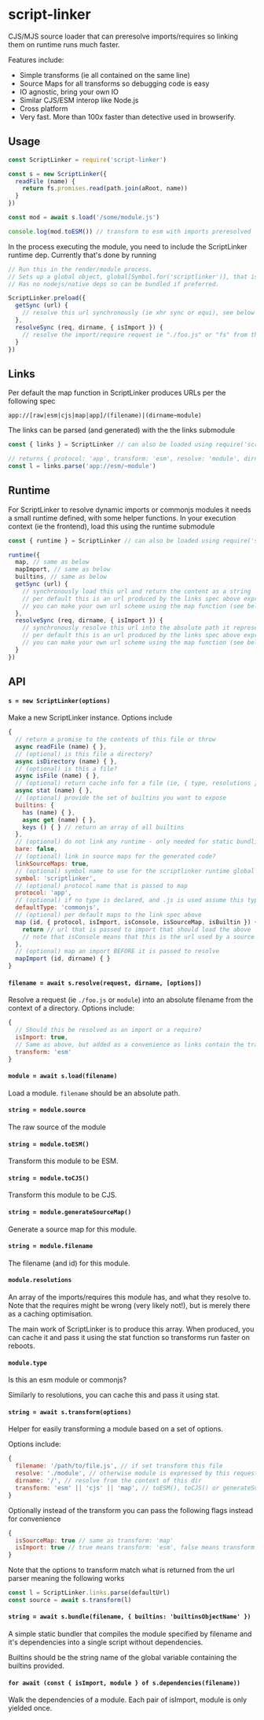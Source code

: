 # script-linker

CJS/MJS source loader that can preresolve imports/requires so linking them on runtime runs much faster.

Features include:

* Simple transforms (ie all contained on the same line)
* Source Maps for all transforms so debugging code is easy
* IO agnostic, bring your own IO
* Similar CJS/ESM interop like Node.js
* Cross platform
* Very fast. More than 100x faster than detective used in browserify.

## Usage

``` js
const ScriptLinker = require('script-linker')

const s = new ScriptLinker({
  readFile (name) {
    return fs.promises.read(path.join(aRoot, name))
  }
})

const mod = await s.load('/some/module.js')

console.log(mod.toESM()) // transform to esm with imports preresolved
```

In the process executing the module, you need to include the ScriptLinker runtime dep.
Currently that's done by running

```js
// Run this in the render/module process.
// Sets up a global object, global[Symbol.for('scriptlinker')], that is used to make modules run.
// Has no nodejs/native deps so can be bundled if preferred.

ScriptLinker.preload({
  getSync (url) {
    // resolve this url synchronously (ie xhr sync or equi), see below for more
  },
  resolveSync (req, dirname, { isImport }) {
    // resolve the import/require request ie "./foo.js" or "fs" from the directory passed
  }
})
```

## Links

Per default the map function in ScriptLinker produces URLs per the following spec

```
app://[raw|esm|cjs|map|app]/(filename)|(dirname~module)
```

The links can be parsed (and generated) with the the links submodule

```js
const { links } = ScriptLinker // can also be loaded using require('script-linker/links')

// returns { protocol: 'app', transform: 'esm', resolve: 'module', dirname: '/', filename: null }
const l = links.parse('app://esm/~module')
```

## Runtime

For ScriptLinker to resolve dynamic imports or commonjs modules it needs a small runtime defined, with some helper functions.
In your execution context (ie the frontend), load this using the runtime submodule

```js
const { runtime } = ScriptLinker // can also be loaded using require('script-linker/runtime')

runtime({
  map, // same as below
  mapImport, // same as below
  builtins, // same as below
  getSync (url) {
    // synchronously load this url and return the content as a string
    // per default this is an url produced by the links spec above expressing what it wants to load
    // you can make your own url scheme using the map function (see below)
  },
  resolveSync (req, dirname, { isImport }) {
    // synchronously resolve this url into the absolute path it represents
    // per default this is an url produced by the links spec above expressing what it wants to resolve
    // you can make your own url scheme using the map function (see below)
  }
})
```

## API

#### `s = new ScriptLinker(options)`

Make a new ScriptLinker instance. Options include

```js
{
  // return a promise to the contents of this file or throw
  async readFile (name) { },
  // (optional) is this file a directory?
  async isDirectory (name) { },
  // (optional) is this a file?
  async isFile (name) { },
  // (optional) return cache info for a file (ie, { type, resolutions })
  async stat (name) { },
  // (optional) provide the set of builtins you want to expose
  builtins: {
    has (name) { },
    async get (name) { },
    keys () { } // return an array of all builtins
  },
  // (optional) do not link any runtime - only needed for static bundling
  bare: false,
  // (optional) link in source maps for the generated code?
  linkSourceMaps: true,
  // (optional) symbol name to use for the scriptlinker runtime global
  symbol: 'scriptlinker',
  // (optional) protocol name that is passed to map
  protocol: 'app',
  // (optional) if no type is declared, and .js is used assume this type
  defaultType: 'commonjs',
  // (optional) per default maps to the link spec above
  map (id, { protocol, isImport, isConsole, isSourceMap, isBuiltin }) {
    return // url that is passed to import that should load the above
    // note that isConsole means that this is the url used by a source map
  },
  // (optional) map an import BEFORE it is passed to resolve
  mapImport (id, dirname) { }
}
```

#### `filename = await s.resolve(request, dirname, [options])`

Resolve a request (ie `./foo.js` or `module`) into an absolute filename from the context of a directory.
Options include:

```js
{
  // Should this be resolved as an import or a require?
  isImport: true,
  // Same as above, but added as a convenience as links contain the transform
  transform: 'esm'
}
```

#### `module = await s.load(filename)`

Load a module. `filename` should be an absolute path.

#### `string = module.source`

The raw source of the module

#### `string = module.toESM()`

Transform this module to be ESM.

#### `string = module.toCJS()`

Transform this module to be CJS.

#### `string = module.generateSourceMap()`

Generate a source map for this module.

#### `string = module.filename`

The filename (and id) for this module.

#### `module.resolutions`

An array of the imports/requires this module has, and what they resolve to.
Note that the requires might be wrong (very likely not!), but is merely there as a caching optimisation.

The main work of ScriptLinker is to produce this array. When produced, you can cache it and pass it using the stat
function so transforms run faster on reboots.

#### `module.type`

Is this an esm module or commonjs?

Similarly to resolutions, you can cache this and pass it using stat.

#### `string = await s.transform(options)`

Helper for easily transforming a module based on a set of options.

Options include:

```js
{
  filename: '/path/to/file.js', // if set transform this file
  resolve: './module', // otherwise module is expressed by this request,
  dirname: '/', // resolve from the context of this dir
  transform: 'esm' || 'cjs' || 'map', // toESM(), toCJS() or generateSourceMap()?
}
```

Optionally instead of the transform you can pass the following flags instead for convenience

```js
{
  isSourceMap: true // same as transform: 'map'
  isImport: true // true means transform: 'esm', false means transform: 'cjs'
}
```

Note that the options to transform match what is returned from the url parser meaning the following works

```js
const l = ScriptLinker.links.parse(defaultUrl)
const source = await s.transform(l)
```

#### `string = await s.bundle(filename, { builtins: 'builtinsObjectName' })`

A simple static bundler that compiles the module specified by filename and it's dependencies into a single script without dependencies.

Builtins should be the string name of the global variable containing the builtins provided.

#### `for await (const { isImport, module } of s.dependencies(filename))`

Walk the dependencies of a module. Each pair of isImport, module is only yielded once.
